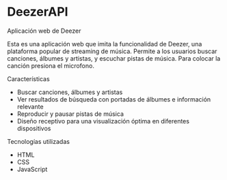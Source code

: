 # DeezerAPI

Aplicación web de Deezer

Esta es una aplicación web que imita la funcionalidad de Deezer, una plataforma popular de streaming de música. Permite a los usuarios buscar canciones, álbumes y artistas, y escuchar pistas de música. Para colocar la canción presiona el microfono.

Características
- Buscar canciones, álbumes y artistas
- Ver resultados de búsqueda con portadas de álbumes e información relevante
- Reproducir y pausar pistas de música
- Diseño receptivo para una visualización óptima en diferentes dispositivos

Tecnologías utilizadas
- HTML
- CSS
- JavaScript
